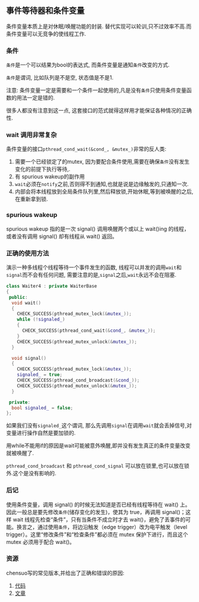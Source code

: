 ## 事件等待器和条件变量

条件变量本质上是对休眠/唤醒功能的封装. 替代实现可以轮训,只不过效率不高.而条件变量可以无竞争的使线程工作.

### 条件

`条件`是一个可以结果为bool的表达式, 而条件变量是通知`条件`改变的方式. 

`条件`是谓词, 比如队列是不是空, 状态值是不是1.

注意: 条件变量一定是需要和一个条件一起使用的,凡是没有`条件`只使用条件变量函数的用法一定是错的.

很多人都没有注意到这一点, 这套接口的范式就得这样用才能保证各种情况的正确性.

### wait 调用非常复杂

条件变量的接口`pthread_cond_wait(&cond_, &mutex_)`非常的反人类:

1. 需要一个已经锁定了的mutex,  因为要配合条件使用,需要在确保`条件`没有发生变化的前提下执行等待,.
2. 有 spurious wakeup的副作用
3. `wait`必须在`notify`之前,否则得不到通知,也就是说是边缘触发的,只通知一次.
4. 内部会将本线程放到全局条件队列里,然后释放锁,开始休眠,等到被唤醒的之后,在重新拿到锁.

### spurious wakeup

spurious wakeup 指的是一次 signal() 调用唤醒两个或以上 wait()ing 的线程，或者没有调用 signal() 却有线程从 wait() 返回。

### 正确的使用方法

演示一种多线程个线程等待一个事件发生的函数, 线程可以并发的调用`wait`和`signal`而不会有任何问题, 需要注意的是,`signal`之后,`wait`永远不会在阻塞.

```c++
class Waiter4 : private WaiterBase
{
 public:
  void wait()
  {
    CHECK_SUCCESS(pthread_mutex_lock(&mutex_));
    while (!signaled_)
    {
      CHECK_SUCCESS(pthread_cond_wait(&cond_, &mutex_));
    }
    CHECK_SUCCESS(pthread_mutex_unlock(&mutex_));
  }

  void signal()
  {
    CHECK_SUCCESS(pthread_mutex_lock(&mutex_));
    signaled_ = true;
    CHECK_SUCCESS(pthread_cond_broadcast(&cond_));
    CHECK_SUCCESS(pthread_mutex_unlock(&mutex_));
  }

 private:
  bool signaled_ = false;
};
```

如果我们没有`signaled_`这个谓词, 那么先调用`signal`在调用`wait`就会丢掉信号,对变量进行操作自然是要加锁的.

用while不能用if的原因是wait可能被意外唤醒,即并没有发生真正的条件变量改变就被唤醒了.

`pthread_cond_broadcast` 和 `pthread_cond_signal` 可以放在锁里,也可以放在锁外.这个是没有影响的.



### 后记

使用条件变量，调用 signal() 的时候无法知道是否已经有线程等待在 wait() 上。因此一般总是要先修改`条件`(储存变化的发生)，使其为 true，再调用 signal()；这样 wait 线程先检查“条件”，只有当条件不成立时才去 wait()，避免了丢事件的可能。换言之，通过使用`条件`，将边沿触发（edge trigger）改为电平触发（level trigger）。这里“修改条件”和“检查条件”都必须在 mutex 保护下进行，而且这个 mutex 必须用于配合 wait()。

### 资源

chensuo写的常见版本,并给出了正确和错误的原因: 

1. [代码](https://gist.github.com/chenshuo/6430925) 
2. [文章](http://www.cppblog.com/Solstice/archive/2013/09/09/203094.html)

